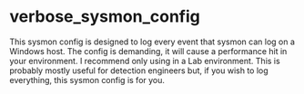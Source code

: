 # verbose_sysmon_config
This sysmon config is designed to log every event that sysmon can log on a Windows host. 
The config is demanding, it will cause a performance hit in your environment. I recommend only using in a Lab environment. 
This is probably mostly useful for detection engineers but, if you wish to log everything, this sysmon config is for you.
